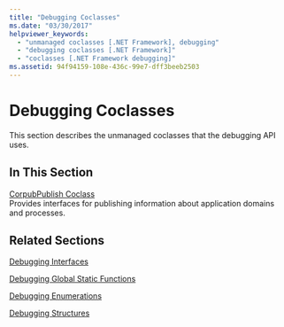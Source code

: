 ```yaml
---
title: "Debugging Coclasses"
ms.date: "03/30/2017"
helpviewer_keywords: 
  - "unmanaged coclasses [.NET Framework], debugging"
  - "debugging coclasses [.NET Framework]"
  - "coclasses [.NET Framework debugging]"
ms.assetid: 94f94159-108e-436c-99e7-dff3beeb2503
---
```

# Debugging Coclasses
This section describes the unmanaged coclasses that the debugging API uses.  
  
## In This Section  
 [CorpubPublish Coclass](corpubpublish-coclass.md)  
 Provides interfaces for publishing information about application domains and processes.  
  
## Related Sections  
 [Debugging Interfaces](debugging-interfaces.md)  
  
 [Debugging Global Static Functions](debugging-global-static-functions.md)  
  
 [Debugging Enumerations](debugging-enumerations.md)  
  
 [Debugging Structures](debugging-structures.md)
